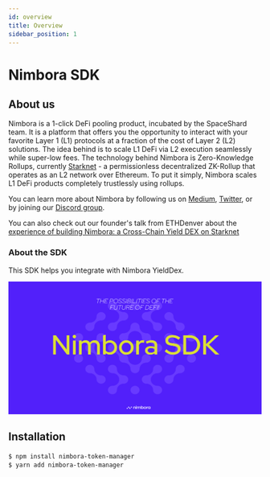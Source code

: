 ```yaml
---
id: overview
title: Overview
sidebar_position: 1
---
```


# Nimbora SDK

## About us

Nimbora is a 1-click DeFi pooling product, incubated by the SpaceShard team. It is a platform that offers you the opportunity to interact with your favorite Layer 1 (L1) protocols at a fraction of the cost of Layer 2 (L2) solutions. The idea behind is to scale L1 DeFi via L2 execution seamlessly while super-low fees. The technology behind Nimbora is Zero-Knowledge Rollups, currently [Starknet](/docs/concepts/overview#starknet) - a permissionless decentralized ZK-Rollup that operates as an L2 network over Ethereum.  To put it simply, Nimbora scales L1 DeFi products completely trustlessly using rollups. 

You can learn more about Nimbora by following us on [Medium](https://medium.com/@Nimbora), [Twitter](https://twitter.com/nimbora_io), or by joining our [Discord group](https://discord.gg/feJJnkmYzc).

You can also check out our founder's talk from ETHDenver about the [experience of building Nimbora: a Cross-Chain Yield DEX on Starknet](https://twitter.com/i/status/1762609002435727749)

### About the SDK

This SDK helps you integrate with Nimbora YieldDex.

![nimbora_sdk](/content/nimbora_sdk.png)

## Installation

```bash
$ npm install nimbora-token-manager
$ yarn add nimbora-token-manager
```